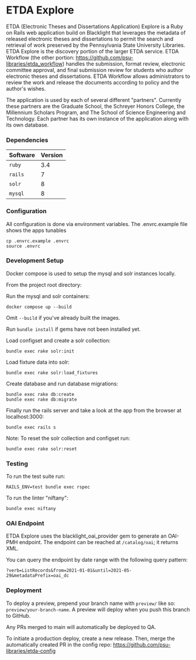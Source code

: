 # ETDA Explore

ETDA (Electronic Theses and Dissertations Application) Explore is a Ruby on Rails web application build on Blacklight that leverages the metadata of released electronic theses and dissertations to permit the search and retrieval of work preserved by the Pennsylvania State University Libraries. ETDA Explore is the discovery portion of the larger ETDA service.  ETDA Workflow (the other portion: https://github.com/psu-libraries/etda_workflow) handles the submission, format review, electronic committee approval, and final submission review for students who author electronic theses and dissertations.  ETDA Workflow allows administrators to review the work and release the documents according to policy and the author's wishes.
                                                   
The application is used by each of several different "partners". Currently these partners are the Graduate School, the Schreyer Honors College, the Millennium Scholars Program, and The School of Science Engineering and Technology. Each partner has its own instance of the application along with its own database.

### Dependencies

| Software |  Version |
|----------|------|
| `ruby`    |  3.4 |
| `rails`   |  7 |
| `solr`   |  8 |
| `mysql` | 8 |

### Configuration

All configuration is done via environment variables. The .envrc.example file shows the apps tunables
```
cp .envrc.example .envrc
source .envrc
```

### Development Setup

Docker compose is used to setup the mysql and solr instances locally.

From the project root directory:

Run the mysql and solr containers:

    docker compose up --build

Omit `--build` if you've already built the images.

Run `bundle install` if gems have not been installed yet.

Load configset and create a solr collection:

    bundle exec rake solr:init
    
Load fixture data into solr:

    bundle exec rake solr:load_fixtures    
    
Create database and run database migrations:

    bundle exec rake db:create
    bundle exec rake db:migrate
    
Finally run the rails server and take a look at the app from the browser at localhost:3000:

    bundle exec rails s
    
Note: To reset the solr collection and configset run:
      
    bundle exec rake solr:reset

### Testing

To run the test suite run:

    RAILS_ENV=test bundle exec rspec
    
To run the linter "niftany":

    bundle exec niftany

### OAI Endpoint

ETDA Explore uses the blacklight_oai_provider gem to generate an OAI-PMH endpoint.  The endpoint can be reached at `/catalog/oai`; it returns XML.

You can query the endpoint by date range with the following query pattern:

    ?verb=ListRecords&from=2021-01-01&until=2021-05-29&metadataPrefix=oai_dc


### Deployment

To deploy a preview, prepend your branch name with `preview/` like so: `preview/your-branch-name`.  A preview will deploy when you push this branch to GitHub.

Any PRs merged to main will automatically be deployed to QA.

To initiate a production deploy, create a new release.  Then, merge the automatically created PR in the config repo: https://github.com/psu-libraries/etda-config

